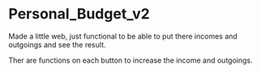 # Personal_Budget_v2
Made a little web, just functional to be able to put there incomes and outgoings and see the result.

Ther are functions on each button to increase the income and outgoings.
